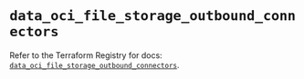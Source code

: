 # `data_oci_file_storage_outbound_connectors`

Refer to the Terraform Registry for docs: [`data_oci_file_storage_outbound_connectors`](https://registry.terraform.io/providers/hashicorp/oci/7.19.0/docs/data-sources/file_storage_outbound_connectors).
